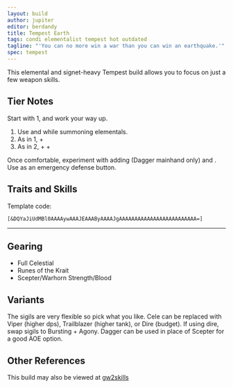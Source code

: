 ```yaml
---
layout: build
author: jupiter
editor: berdandy
title: Tempest Earth
tags: condi elementalist tempest hot outdated
tagline: "'You can no more win a war than you can win an earthquake.'"
spec: tempest
---
```


This elemental and signet-heavy Tempest build allows you to focus on just a few weapon skills.

## Tier Notes

Start with 1, and work your way up.

1. Use <span data-aw2-key="1" data-aw2-skill="5500"></span> and <span data-aw2-key="5" data-aw2-skill="30336"></span> while summoning elementals.
2. As in 1, + <span data-aw2-key="2" data-aw2-skill="5695"></span>
3. As in 2, + <span data-aw2-key="F4" data-aw2-skill="29618"></span> + <span data-aw2-key="8" data-aw2-skill="5571"></span>

Once comfortable, experiment with adding <span data-aw2-key="3" data-aw2-skill="5559"></span> (Dagger mainhand only) and <span data-aw2-key="7" data-aw2-skill="5542"></span>. Use <span data-aw2-key="4" data-aw2-skill="29453"></span> as an emergency defense button.

## Traits and Skills

Template code:

`[&DQYaJiUdMBl0AAAAywAAAJEAAAByAAAAJgAAAAAAAAAAAAAAAAAAAAAAAAA=]`

---

<div
  data-armory-embed='skills'
  data-armory-ids='5503,5542,5571,5502,5666'
>
</div>
<div
  data-armory-embed='specializations'
  data-armory-ids='26,37,48'
  data-armory-26-traits='1507,275,287'
  data-armory-37-traits='253,257,238'
  data-armory-48-traits='1952,1902,1839'
>
</div>


## Gearing

- Full Celestial
- Runes of the Krait
- Scepter/Warhorn Strength/Blood

## Variants

The sigils are very flexible so pick what you like. Cele can be replaced with Viper (higher dps), Trailblazer (higher tank), or Dire (budget). If using dire, swap sigils to Bursting + Agony. Dagger can be used in place of Scepter for a good AOE option.

## Other References

This build may also be viewed at [gw2skills](http://en.gw2skills.net/editor/?PGgEsEWmB7ipxqYk4xc11yA-zxIY1ohvM6LBCsA8ZA-e)

